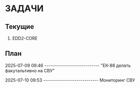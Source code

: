 # ЗАДАЧИ

## Текущие

1. EDD2-CORE


## План
2025-07-09 09:46 ----------------------------
"ЕК-88 делать факутальтивно на СВУ"

2025-07-10 09:53 ----------------------------
Мониторинг СВУ

